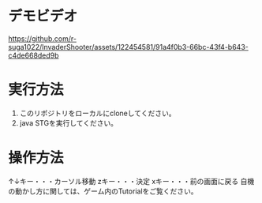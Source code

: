 # デモビデオ
https://github.com/r-suga1022/InvaderShooter/assets/122454581/91a4f0b3-66bc-43f4-b643-c4de668ded9b



# 実行方法
1. このリポジトリをローカルにcloneしてください。
2. java STGを実行してください。


# 操作方法
↑↓キー・・・カーソル移動
zキー・・・決定
xキー・・・前の画面に戻る
自機の動かし方に関しては、ゲーム内のTutorialをご覧ください。
